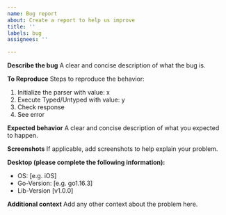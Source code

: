 ```yaml
---
name: Bug report
about: Create a report to help us improve
title: ''
labels: bug
assignees: ''

---
```


**Describe the bug**
A clear and concise description of what the bug is.

**To Reproduce**
Steps to reproduce the behavior:
1. Initialize the parser with value: x
2. Execute Typed/Untyped with value: y
3. Check response
4. See error

**Expected behavior**
A clear and concise description of what you expected to happen.

**Screenshots**
If applicable, add screenshots to help explain your problem.

**Desktop (please complete the following information):**
 - OS: [e.g. iOS]
 - Go-Version: [e.g. go1.16.3]
 - Lib-Version [v1.0.0]

**Additional context**
Add any other context about the problem here.
